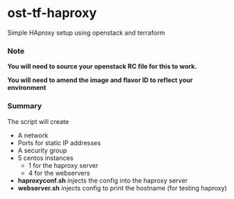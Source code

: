 # ost-tf-haproxy
Simple HAproxy setup using openstack and terraform

### Note
**You will need to source your openstack RC file for this to work.**

**You will need to amend the image and flavor ID to reflect your environment**

### Summary
The script will create
- A network
- Ports for static IP addresses
- A security group 
- 5 centos instances
  - 1 for the haproxy server
  - 4 for the webservers
- **haproxyconf.sh** injects the config into the haproxy server
- **webserver.sh** injects config to print the hostname (for testing haproxy)
